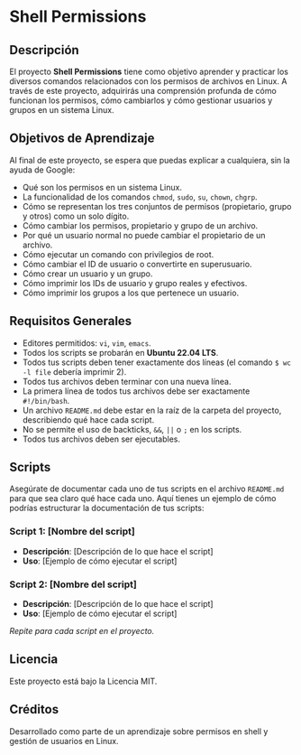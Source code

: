 # Shell Permissions

## Descripción
El proyecto **Shell Permissions** tiene como objetivo aprender y practicar los diversos comandos relacionados con los permisos de archivos en Linux. A través de este proyecto, adquirirás una comprensión profunda de cómo funcionan los permisos, cómo cambiarlos y cómo gestionar usuarios y grupos en un sistema Linux.

## Objetivos de Aprendizaje
Al final de este proyecto, se espera que puedas explicar a cualquiera, sin la ayuda de Google:

- Qué son los permisos en un sistema Linux.
- La funcionalidad de los comandos `chmod`, `sudo`, `su`, `chown`, `chgrp`.
- Cómo se representan los tres conjuntos de permisos (propietario, grupo y otros) como un solo dígito.
- Cómo cambiar los permisos, propietario y grupo de un archivo.
- Por qué un usuario normal no puede cambiar el propietario de un archivo.
- Cómo ejecutar un comando con privilegios de root.
- Cómo cambiar el ID de usuario o convertirte en superusuario.
- Cómo crear un usuario y un grupo.
- Cómo imprimir los IDs de usuario y grupo reales y efectivos.
- Cómo imprimir los grupos a los que pertenece un usuario.

## Requisitos Generales
- Editores permitidos: `vi`, `vim`, `emacs`.
- Todos los scripts se probarán en **Ubuntu 22.04 LTS**.
- Todos tus scripts deben tener exactamente dos líneas (el comando `$ wc -l file` debería imprimir 2).
- Todos tus archivos deben terminar con una nueva línea.
- La primera línea de todos tus archivos debe ser exactamente `#!/bin/bash`.
- Un archivo `README.md` debe estar en la raíz de la carpeta del proyecto, describiendo qué hace cada script.
- No se permite el uso de backticks, `&&`, `||` o `;` en los scripts.
- Todos tus archivos deben ser ejecutables.

## Scripts
Asegúrate de documentar cada uno de tus scripts en el archivo `README.md` para que sea claro qué hace cada uno. Aquí tienes un ejemplo de cómo podrías estructurar la documentación de tus scripts:

### Script 1: [Nombre del script]
- **Descripción**: [Descripción de lo que hace el script]
- **Uso**: [Ejemplo de cómo ejecutar el script]

### Script 2: [Nombre del script]
- **Descripción**: [Descripción de lo que hace el script]
- **Uso**: [Ejemplo de cómo ejecutar el script]

*Repite para cada script en el proyecto.*

## Licencia
Este proyecto está bajo la Licencia MIT.

## Créditos
Desarrollado como parte de un aprendizaje sobre permisos en shell y gestión de usuarios en Linux.

